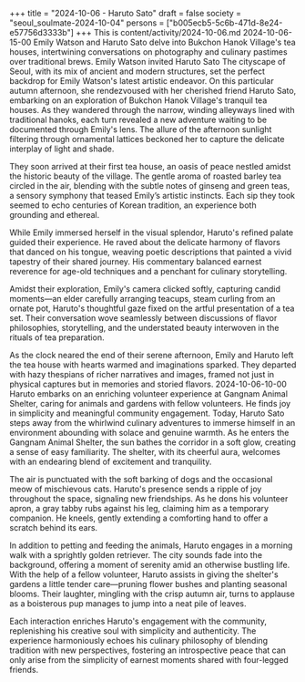 +++
title = "2024-10-06 - Haruto Sato"
draft = false
society = "seoul_soulmate-2024-10-04"
persons = ["b005ecb5-5c6b-471d-8e24-e57756d3333b"]
+++
This is content/activity/2024-10-06.md
2024-10-06-15-00
Emily Watson and Haruto Sato delve into Bukchon Hanok Village's tea houses, intertwining conversations on photography and culinary pastimes over traditional brews.
Emily Watson invited Haruto Sato
The cityscape of Seoul, with its mix of ancient and modern structures, set the perfect backdrop for Emily Watson's latest artistic endeavor. On this particular autumn afternoon, she rendezvoused with her cherished friend Haruto Sato, embarking on an exploration of Bukchon Hanok Village's tranquil tea houses. As they wandered through the narrow, winding alleyways lined with traditional hanoks, each turn revealed a new adventure waiting to be documented through Emily's lens. The allure of the afternoon sunlight filtering through ornamental lattices beckoned her to capture the delicate interplay of light and shade.

They soon arrived at their first tea house, an oasis of peace nestled amidst the historic beauty of the village. The gentle aroma of roasted barley tea circled in the air, blending with the subtle notes of ginseng and green teas, a sensory symphony that teased Emily’s artistic instincts. Each sip they took seemed to echo centuries of Korean tradition, an experience both grounding and ethereal.

While Emily immersed herself in the visual splendor, Haruto's refined palate guided their experience. He raved about the delicate harmony of flavors that danced on his tongue, weaving poetic descriptions that painted a vivid tapestry of their shared journey. His commentary balanced earnest reverence for age-old techniques and a penchant for culinary storytelling.

Amidst their exploration, Emily's camera clicked softly, capturing candid moments—an elder carefully arranging teacups, steam curling from an ornate pot, Haruto's thoughtful gaze fixed on the artful presentation of a tea set. Their conversation wove seamlessly between discussions of flavor philosophies, storytelling, and the understated beauty interwoven in the rituals of tea preparation.

As the clock neared the end of their serene afternoon, Emily and Haruto left the tea house with hearts warmed and imaginations sparked. They departed with hazy thespians of richer narratives and images, framed not just in physical captures but in memories and storied flavors.
2024-10-06-10-00
Haruto embarks on an enriching volunteer experience at Gangnam Animal Shelter, caring for animals and gardens with fellow volunteers. He finds joy in simplicity and meaningful community engagement.
Today, Haruto Sato steps away from the whirlwind culinary adventures to immerse himself in an environment abounding with solace and genuine warmth. As he enters the Gangnam Animal Shelter, the sun bathes the corridor in a soft glow, creating a sense of easy familiarity. The shelter, with its cheerful aura, welcomes with an endearing blend of excitement and tranquility.

The air is punctuated with the soft barking of dogs and the occasional meow of mischievous cats. Haruto's presence sends a ripple of joy throughout the space, signaling new friendships. As he dons his volunteer apron, a gray tabby rubs against his leg, claiming him as a temporary companion. He kneels, gently extending a comforting hand to offer a scratch behind its ears.

In addition to petting and feeding the animals, Haruto engages in a morning walk with a sprightly golden retriever. The city sounds fade into the background, offering a moment of serenity amid an otherwise bustling life. With the help of a fellow volunteer, Haruto assists in giving the shelter's gardens a little tender care—pruning flower bushes and planting seasonal blooms. Their laughter, mingling with the crisp autumn air, turns to applause as a boisterous pup manages to jump into a neat pile of leaves.

Each interaction enriches Haruto's engagement with the community, replenishing his creative soul with simplicity and authenticity. The experience harmoniously echoes his culinary philosophy of blending tradition with new perspectives, fostering an introspective peace that can only arise from the simplicity of earnest moments shared with four-legged friends.
